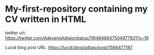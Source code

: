 # My-first-repository containing my CV written in HTML
twitter url: https://twitter.com/AdeyemiAdtajo/status/1164846647504977921?s=19

Lucid blog post URL: https://lucid.blog/adtajo/post/1566477187
